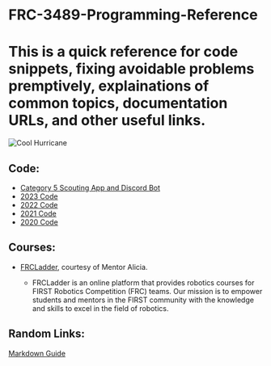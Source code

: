 # FRC-3489-Programming-Reference
# This is a quick reference for code snippets, fixing avoidable problems premptively, explainations of common topics, documentation URLs, and other useful links.

![Cool Hurricane](https://i.insider.com/562aab67dd0895f0378b45b0?width=800&format=jpeg&auto=webp)

## Code:
- [Category 5 Scouting App and Discord Bot](https://github.com/Category5-Team3489/Category5Scouting)
- [2023 Code](https://github.com/Category5-Team3489/FRC-3489-2023)
- [2022 Code](https://github.com/Category5-Team3489/FRC-3489-2022)
- [2021 Code](https://github.com/Metater/FRC-3489-2021)
- [2020 Code](https://github.com/Metater/FRC-Programming-Notes-3489-2021)

## Courses:
- [FRCLadder](https://www.frcladder.com/), courtesy of Mentor Alicia.

  - FRCLadder is an online platform that provides robotics courses for FIRST Robotics Competition (FRC) teams. Our mission is to empower students and mentors in the FIRST community with the knowledge and skills to excel in the field of robotics.

## Random Links:
[Markdown Guide](https://www.markdownguide.org/basic-syntax/)
